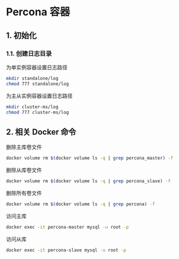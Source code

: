 # Percona 容器

## 1. 初始化

### 1.1. 创建日志目录

为单实例容器设置日志路径

```bash
mkdir standalone/log
chmod 777 standalone/log
```

为主从实例容器设置日志路径

```bash
mkdir cluster-ms/log
chmod 777 cluster-ms/log
```

## 2. 相关 Docker 命令

删除主库卷文件

```bash
docker volume rm $(docker volume ls -q | grep percona_master) -f
```

删除从库卷文件

```bash
docker volume rm $(docker volume ls -q | grep percona_slave) -f
```

删除所有卷文件

```bash
docker volume rm $(docker volume ls -q | grep percona) -f
```

访问主库

```bash
docker exec -it percona-master mysql -u root -p
```

访问从库

```bash
docker exec -it percona-slave mysql -u root -p
```
